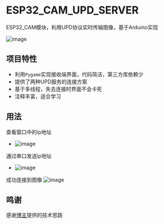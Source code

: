 # ESP32_CAM_UPD_SERVER
ESP32_CAM模块，利用UPD协议实时传输图像，基于Arduino实现


![image](https://user-images.githubusercontent.com/58870893/204182474-693a78bd-fac9-484c-955e-9de03c7a891d.png)

## 项目特性
- 利用`Pygame`实现接收端界面，代码简洁，第三方库依赖少
- 提供了两种UPD服务的连接方案
- 基于多线程，失去连接时界面不会卡死
- 注释丰富，适合学习

## 用法
查看窗口中的ip地址
- ![image](https://user-images.githubusercontent.com/58870893/218300911-6b291afc-5d9e-4e0c-9886-52260afabd21.png)

通过串口发送ip地址
- ![image](https://user-images.githubusercontent.com/58870893/218300957-3239f88c-7691-4427-b41a-bf06423cd805.png)

成功连接到图像
![image](https://user-images.githubusercontent.com/58870893/218301010-224bd39e-3038-49dc-bb3c-2ce036b4625d.png)



## 鸣谢
感谢[博主](https://gitlab.ifengyu.com/tianshuaikang/espcam2pc)提供的技术思路
